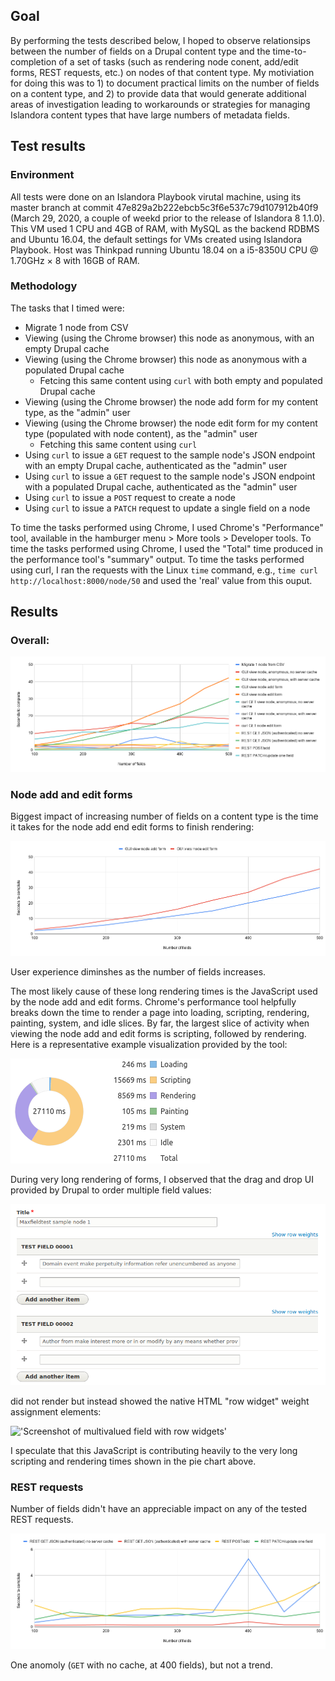 ## Goal

By performing the tests described below, I hoped to observe relationsips between the number of fields on a Drupal content type and the time-to-completion of a set of tasks (such as rendering node conent, add/edit forms, REST requests, etc.) on nodes of that content type. My motiviation for doing this was to 1) to document practical limits on the number of fields on a content type, and 2) to provide data that would generate additional areas of investigation leading to workarounds or strategies for managing Islandora content types that have large numbers of metadata fields.

## Test results

### Environment

All tests were done on an Islandora Playbook virutal machine, using its master branch at commit 47e829a2b222ebcb5c3f6e537c79d107912b40f9 (March 29, 2020, a couple of weekd prior to the release of Islandora 8 1.1.0). This VM used 1 CPU and 4GB of RAM, with MySQL as the backend RDBMS and Ubuntu 16.04, the default settings for VMs created using Islandora Playbook. Host was Thinkpad running Ubuntu 18.04 on a i5-8350U CPU @ 1.70GHz × 8 with 16GB of RAM.

### Methodology

The tasks that I timed were:

* Migrate 1 node from CSV
* Viewing (using the Chrome browser) this node as anonymous, with an empty Drupal cache
* Viewing (using the Chrome browser) this node as anonymous with a populated Drupal cache
   * Fetcing this same content using `curl` with both empty and populated Drupal cache
* Viewing (using the Chrome browser) the node add form for my content type, as the "admin" user
* Viewing (using the Chrome browser) the node edit form for my content type (populated with node content), as the "admin" user
   * Fetching this same content using `curl`
* Using `curl` to issue a `GET` request to the sample node's JSON endpoint with an empty Drupal cache, authenticated as the "admin" user
* Using `curl` to issue a `GET` request to the sample node's JSON endpoint with a populated Drupal cache, authenticated as the "admin" user
* Using `curl` to issue a `POST` request to create a node
* Using `curl` to issue a `PATCH` request to update a single field on a node

To time the tasks performed using Chrome, I used Chrome's "Performance" tool, available in the hamburger menu > More tools > Developer tools. To time the tasks performed using Chrome, I used the "Total" time produced in the performance tool's "summary" output. To time the tasks performed using curl, I ran the requests with the Linux `time` command, e.g., `time curl http://localhost:8000/node/50` and used the 'real' value from this ouput.




## Results

### Overall:

!['Chart showing all test results'](chart-all-results.png)


### Node add and edit forms

Biggest impact of increasing number of fields on a content type is the time it takes for the node add end edit forms to finish rendering:

!['Chart showing test results for REST requests'](chart-forms.png)

User experience diminshes as the number of fields increases.

The most likely cause of these long rendering times is the JavaScript used by the node add and edit forms. Chrome's performance tool helpfully breaks down the time to render a page into loading, scripting, rendering, painting, system, and idle slices. By far, the largest slice of activity when viewing the node add and edit forms is scripting, followed by rendering. Here is a representative example visualization provided by the tool:

!['Pie chart showing scripting and rendering time'](node_edit_form_summary.png)

During very long rendering of forms, I observed that the drag and drop UI provided by Drupal to order multiple field values:

!['Screenshot of multivalued field with drag and drop'](node_edit_form_drag_and_drop.png)

did not render but instead showed the native HTML "row widget" weight assignment elements:

!['Screenshot of multivalued field with row widgets'](node_edit_form_with_row_widgets.png.png)


I speculate that this JavaScript is contributing heavily to the very long scripting and rendering times shown in the pie chart above.




### REST requests

Number of fields didn't have an appreciable impact on any of the tested REST requests.

!['Chart showing all test results'](chart-rest.png)

One anomoly (`GET` with no cache, at 400 fields), but not a trend.

